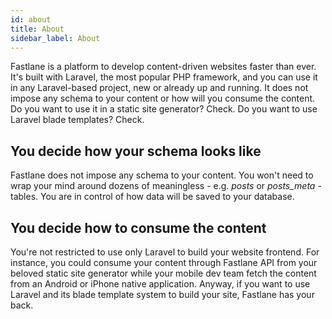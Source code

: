 ```yaml
---
id: about
title: About
sidebar_label: About
---
```


<p className="featured">
    Fastlane is a platform to develop content-driven websites faster than ever.
    It's built with Laravel, the most popular PHP framework, and you can use it
    in any Laravel-based project, new or already up and running. It does not impose
    any schema to your content or how will you consume the content. Do you want to
    use it in a static site generator? Check. Do you want to use Laravel blade templates? Check.
</p>

## You decide how your schema looks like

Fastlane does not impose any schema to your content. You won't need to wrap your mind
around dozens of meaningless - e.g.  _posts_ or _posts_meta_ - tables. You are in control
of how data will be saved to your database.

## You decide how to consume the content

You're not restricted to use only Laravel to build your website frontend. For instance, you
could consume your content through Fastlane API from your beloved static site generator while
your mobile dev team fetch the content from an Android or iPhone native application. Anyway, if
you want to use Laravel and its blade template system to build your site, Fastlane has your back.
